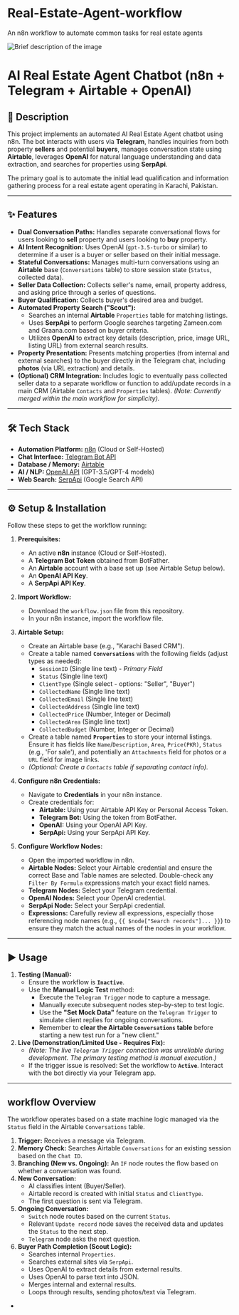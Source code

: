 # Real-Estate-Agent-workflow
An n8n workflow to automate common tasks for real estate agents


![Brief description of the image]()

# AI Real Estate Agent Chatbot (n8n + Telegram + Airtable + OpenAI)

## 🚀 Description

This project implements an automated AI Real Estate Agent chatbot using n8n. The bot interacts with users via **Telegram**, handles inquiries from both property **sellers** and potential **buyers**, manages conversation state using **Airtable**, leverages **OpenAI** for natural language understanding and data extraction, and searches for properties using **SerpApi**.

The primary goal is to automate the initial lead qualification and information gathering process for a real estate agent operating in Karachi, Pakistan.

---

## ✨ Features

* **Dual Conversation Paths:** Handles separate conversational flows for users looking to **sell** property and users looking to **buy** property.
* **AI Intent Recognition:** Uses OpenAI (`gpt-3.5-turbo` or similar) to determine if a user is a buyer or seller based on their initial message.
* **Stateful Conversations:** Manages multi-turn conversations using an **Airtable** base (`Conversations` table) to store session state (`Status`, collected data).
* **Seller Data Collection:** Collects seller's name, email, property address, and asking price through a series of questions.
* **Buyer Qualification:** Collects buyer's desired area and budget.
* **Automated Property Search ("Scout"):**
    * Searches an internal **Airtable** `Properties` table for matching listings.
    * Uses **SerpApi** to perform Google searches targeting Zameen.com and Graana.com based on buyer criteria.
    * Utilizes **OpenAI** to extract key details (description, price, image URL, listing URL) from external search results.
* **Property Presentation:** Presents matching properties (from internal and external searches) to the buyer directly in the Telegram chat, including **photos** (via URL extraction) and details.
* **(Optional) CRM Integration:** Includes logic to eventually pass collected seller data to a separate workflow or function to add/update records in a main CRM (Airtable `Contacts` and `Properties` tables). *(Note: Currently merged within the main workflow for simplicity).*

---

## 🛠️ Tech Stack

* **Automation Platform:** [n8n](https://n8n.io/) (Cloud or Self-Hosted)
* **Chat Interface:** [Telegram Bot API](https://core.telegram.org/bots/api)
* **Database / Memory:** [Airtable](https://airtable.com/)
* **AI / NLP:** [OpenAI API](https://openai.com/api/) (GPT-3.5/GPT-4 models)
* **Web Search:** [SerpApi](https://serpapi.com/) (Google Search API)

---

## ⚙️ Setup & Installation

Follow these steps to get the workflow running:

1.  **Prerequisites:**
    * An active **n8n** instance (Cloud or Self-Hosted).
    * A **Telegram Bot Token** obtained from BotFather.
    * An **Airtable** account with a base set up (see Airtable Setup below).
    * An **OpenAI API Key**.
    * A **SerpApi API Key**.

2.  **Import Workflow:**
    * Download the `workflow.json` file from this repository.
    * In your n8n instance, import the workflow file.

3.  **Airtable Setup:**
    * Create an Airtable base (e.g., "Karachi Based CRM").
    * Create a table named **`Conversations`** with the following fields (adjust types as needed):
        * `SessionID` (Single line text) - *Primary Field*
        * `Status` (Single line text)
        * `ClientType` (Single select - options: "Seller", "Buyer")
        * `CollectedName` (Single line text)
        * `CollectedEmail` (Single line text)
        * `CollectedAddress` (Single line text)
        * `CollectedPrice` (Number, Integer or Decimal)
        * `CollectedArea` (Single line text)
        * `CollectedBudget` (Number, Integer or Decimal)
    * Create a table named **`Properties`** to store your internal listings. Ensure it has fields like `Name`/`Description`, `Area`, `Price(PKR)`, `Status` (e.g., 'For sale'), and potentially an `Attachments` field for photos or a `URL` field for image links.
    * *(Optional: Create a `Contacts` table if separating contact info).*

4.  **Configure n8n Credentials:**
    * Navigate to **Credentials** in your n8n instance.
    * Create credentials for:
        * **Airtable:** Using your Airtable API Key or Personal Access Token.
        * **Telegram Bot:** Using the token from BotFather.
        * **OpenAI:** Using your OpenAI API Key.
        * **SerpApi:** Using your SerpApi API Key.

5.  **Configure Workflow Nodes:**
    * Open the imported workflow in n8n.
    * **Airtable Nodes:** Select your Airtable credential and ensure the correct Base and Table names are selected. Double-check any `Filter By Formula` expressions match your exact field names.
    * **Telegram Nodes:** Select your Telegram credential.
    * **OpenAI Nodes:** Select your OpenAI credential.
    * **SerpApi Node:** Select your SerpApi credential.
    * **Expressions:** Carefully review all expressions, especially those referencing node names (e.g., `{{ $node["Search records"]... }}`) to ensure they match the actual names of the nodes in your workflow.

---

## ▶️ Usage

1.  **Testing (Manual):**
    * Ensure the workflow is **`Inactive`**.
    * Use the **Manual Logic Test** method:
        * Execute the `Telegram Trigger` node to capture a message.
        * Manually execute subsequent nodes step-by-step to test logic.
        * Use the **"Set Mock Data"** feature on the `Telegram Trigger` to simulate client replies for ongoing conversations.
        * Remember to **clear the Airtable `Conversations` table** before starting a new test run for a "new client."
2.  **Live (Demonstration/Limited Use - Requires Fix):**
    * *(Note: The live `Telegram Trigger` connection was unreliable during development. The primary testing method is manual execution.)*
    * If the trigger issue is resolved: Set the workflow to **`Active`**. Interact with the bot directly via your Telegram app.

---

##  workflow Overview

The workflow operates based on a state machine logic managed via the `Status` field in the Airtable `Conversations` table.

1.  **Trigger:** Receives a message via Telegram.
2.  **Memory Check:** Searches Airtable `Conversations` for an existing session based on the `Chat ID`.
3.  **Branching (New vs. Ongoing):** An `IF` node routes the flow based on whether a conversation was found.
4.  **New Conversation:**
    * AI classifies intent (Buyer/Seller).
    * Airtable record is created with initial `Status` and `ClientType`.
    * The first question is sent via Telegram.
5.  **Ongoing Conversation:**
    * `Switch` node routes based on the current `Status`.
    * Relevant `Update record` node saves the received data and updates the `Status` to the next step.
    * `Telegram` node asks the next question.
6.  **Buyer Path Completion (Scout Logic):**
    * Searches internal `Properties`.
    * Searches external sites via `SerpApi`.
    * Uses OpenAI to extract details from external results.
    * Uses OpenAI to parse text into JSON.
    * Merges internal and external results.
    * Loops through results, sending photos/text via Telegram.

-
